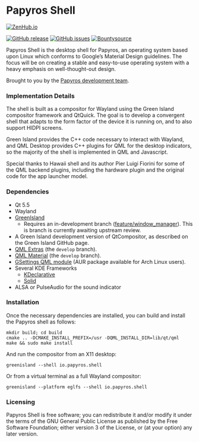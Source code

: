 Papyros Shell
============

[![ZenHub.io](https://img.shields.io/badge/supercharged%20by-zenhub.io-blue.svg)](https://zenhub.io)

[![GitHub release](https://img.shields.io/github/release/papyros/papyros-shell.svg)](https://github.com/papyros/papyros-shell)
[![GitHub issues](https://img.shields.io/github/issues/papyros/papyros-shell.svg)](https://github.com/papyros/papyros-shell/issues)
[![Bountysource](https://img.shields.io/bountysource/team/papyros/activity.svg)](https://www.bountysource.com/teams/papyros)

Papyros Shell is the desktop shell for Papyros, an operating system based upon Linux which conforms to Google’s Material Design guidelines. The focus will be on creating a stable and easy-to-use operating system with a heavy emphasis on well-thought-out design.

Brought to you by the [Papyros development team](https://github.com/papyros/papyros-shell/graphs/contributors).

### Implementation Details ###

The shell is built as a compositor for Wayland using the Green Island compositor framework and QtQuick. The goal is to develop a convergent shell that adapts to the form factor of the device it is running on, and to also support HIDPI screens.

Green Island provides the C++ code necessary to interact with Wayland, and QML Desktop provides C++ plugins for QML for the desktop indicators, so the majority of the shell is implemented in QML and Javascript.

Special thanks to Hawaii shell and its author Pier Luigi Fiorini for some of the QML backend plugins, including the hardware plugin and the original code for the app launcher model.

### Dependencies ###

 * Qt 5.5
 * Wayland
 * [GreenIsland](https://github.com/greenisland/greenisland)
   * Requires an in-development branch ([feature/window_manager](https://github.com/papyros/greenisland/tree/feature/window_manager)). This is branch is currently awaiting upstream review.
 * A Green Island development version of QtCompositor, as described on the Green Island GitHub page.
 * [QML Extras](https://github.com/papyros/qml-extras) (the `develop` branch).
 * [QML Material](https://github.com/papyros/qml-material) (the `develop` branch).
 * [GSettings QML module](https://launchpad.net/gsettings-qt) (AUR package available for Arch Linux users).
 * Several KDE Frameworks
   * [KDeclarative](api.kde.org/frameworks-api/frameworks5-apidocs/kdeclarative/html/)
   * [Solid](api.kde.org/frameworks-api/frameworks5-apidocs/solid/html/)
 * ALSA or PulseAudio for the sound indicator

### Installation ###

Once the necessary dependencies are installed, you can build and install the Papyros shell as follows:

    mkdir build; cd build
    cmake .. -DCMAKE_INSTALL_PREFIX=/usr -DQML_INSTALL_DIR=lib/qt/qml
    make && sudo make install

And run the compositor from an X11 desktop:

    greenisland --shell io.papyros.shell

Or from a virtual terminal as a full Wayland compositor:

    greenisland --platform eglfs --shell io.papyros.shell

### Licensing ###

Papyros Shell is free software; you can redistribute it and/or modify it under the terms of the GNU General Public License as published by the Free Software Foundation; either version 3 of the License, or (at your option) any later version.
